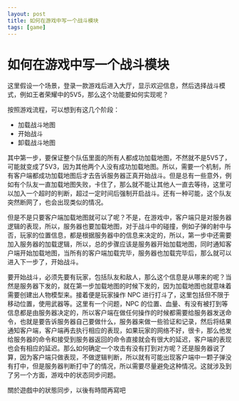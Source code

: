 ```yaml
---
layout: post
title: 如何在游戏中写一个战斗模块
tags: [game]
---
```


# 如何在游戏中写一个战斗模块

这里假设一个场景，登录一款游戏后进入大厅，显示欢迎信息，然后选择战斗模式，例如王者荣耀中的5V5，那么这个功能要如何实现呢？

按照游戏流程，可以想到有这几个阶段：

* 加载战斗地图
* 开始战斗
* 卸载战斗地图

其中第一步，要保证整个队伍里面的所有人都成功加载地图，不然就不是5V5了，可能就变成了5V3，因为其他两个人没有成功加载地图。所以，需要一个机制，所有客户端都成功加载地图后才去告诉服务器正真开始战斗。但是总有一些意外，例如有个队友一直加载地图失败，卡住了，那么就不能让其他人一直去等待，这里可以加入一个超时的判断，超过一定时间后强制开启战斗。还有一种可能，这个队友突然断网了，也会出现类似的情况。

但是不是只要客户端加载地图就可以了呢？不是，在游戏中，客户端只是对服务器逻辑的表现，所以，服务器也要加载地图，对于战斗中的碰撞，例如子弹的射中与否，玩家的位置信息，都是根据服务器中的信息来决定的，所以，第一步中还需要加入服务器的加载逻辑，所以，总的步骤应该是服务器开始加载地图，同时通知客户端开始加载地图，当所有的客户端加载完毕，服务器也加载完毕后，那么就可以进入下一步了，开始战斗。

要开始战斗，必须先要有玩家，包括队友和敌人，那么这个信息是从哪来的呢？当然是服务器下发的，就在第一步加载地图的时候下发的，因为加载地图也就意味着需要创建出人物模型来。接着便是玩家操作 NPC 进行打斗了，这里包括但不限于移动位置，使用武器等。这里有一个问题，NPC 的位置、血量、有没有被打到等信息都是由服务器决定的，所以客户端在做任何操作的时候都需要给服务器发送命令，也就是要告诉服务器自己要做什么，服务器来做一些验证和记录，然后将结果通知客户端，客户端再去执行相应的表现，如果玩家的网络不好，很卡，那么他发给服务器的命令和接受到服务器返回的命令直接就会有很大的延迟，客户端的表现也会有相应的延迟。那么如何确定一个攻击有没有打到对方呢？还是服务器说了算，因为客户端只做表现，不做逻辑判断，所以就有可能出现客户端中一颗子弹没有打中，但是服务器判断打中了的情况，所以需要尽量避免这种情况。这就涉及到了另一个方面，游戏中的状态同步问题。

關於遊戲中的狀態同步，以後有時間再寫吧